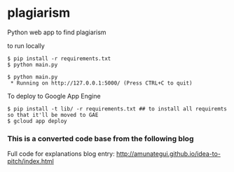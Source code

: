 # plagiarism

Python web app to find plagiarism

to run locally
```
$ pip install -r requirements.txt
$ python main.py

$ python main.py 
 * Running on http://127.0.0.1:5000/ (Press CTRL+C to quit)
```
To deploy to Google App Engine
```
$ pip install -t lib/ -r requirements.txt ## to install all requiremts so that it'll be moved to GAE
$ gcloud app deploy
```
### This is a converted code base from the following blog ###
Full code for explanations blog entry: http://amunategui.github.io/idea-to-pitch/index.html 